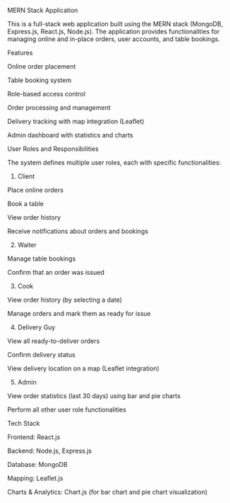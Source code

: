 MERN Stack Application

This is a full-stack web application built using the MERN stack (MongoDB, Express.js, React.js, Node.js). The application provides functionalities for managing online and in-place orders, user accounts, and table bookings.

Features

Online order placement

Table booking system

Role-based access control

Order processing and management

Delivery tracking with map integration (Leaflet)

Admin dashboard with statistics and charts

User Roles and Responsibilities

The system defines multiple user roles, each with specific functionalities:

1. Client

Place online orders

Book a table

View order history

Receive notifications about orders and bookings

2. Waiter

Manage table bookings

Confirm that an order was issued

3. Cook

View order history (by selecting a date)

Manage orders and mark them as ready for issue

4. Delivery Guy

View all ready-to-deliver orders

Confirm delivery status

View delivery location on a map (Leaflet integration)

5. Admin

View order statistics (last 30 days) using bar and pie charts

Perform all other user role functionalities

Tech Stack

Frontend: React.js

Backend: Node.js, Express.js

Database: MongoDB

Mapping: Leaflet.js

Charts & Analytics: Chart.js (for bar chart and pie chart visualization)
